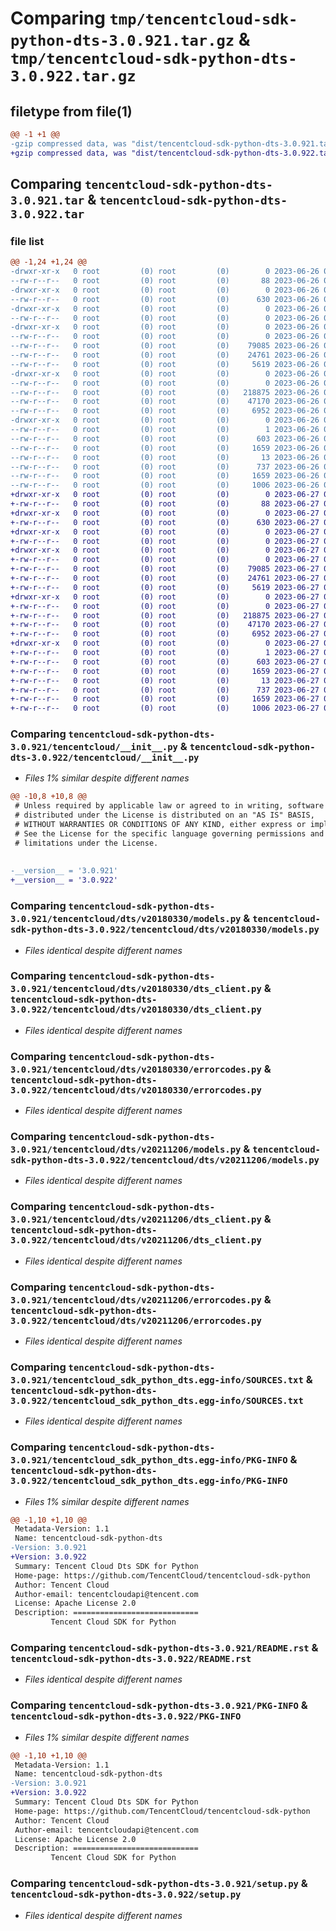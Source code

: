 # Comparing `tmp/tencentcloud-sdk-python-dts-3.0.921.tar.gz` & `tmp/tencentcloud-sdk-python-dts-3.0.922.tar.gz`

## filetype from file(1)

```diff
@@ -1 +1 @@
-gzip compressed data, was "dist/tencentcloud-sdk-python-dts-3.0.921.tar", last modified: Mon Jun 26 00:23:16 2023, max compression
+gzip compressed data, was "dist/tencentcloud-sdk-python-dts-3.0.922.tar", last modified: Tue Jun 27 00:23:42 2023, max compression
```

## Comparing `tencentcloud-sdk-python-dts-3.0.921.tar` & `tencentcloud-sdk-python-dts-3.0.922.tar`

### file list

```diff
@@ -1,24 +1,24 @@
-drwxr-xr-x   0 root         (0) root         (0)        0 2023-06-26 00:23:16.000000 tencentcloud-sdk-python-dts-3.0.921/
--rw-r--r--   0 root         (0) root         (0)       88 2023-06-26 00:23:16.000000 tencentcloud-sdk-python-dts-3.0.921/setup.cfg
-drwxr-xr-x   0 root         (0) root         (0)        0 2023-06-26 00:23:16.000000 tencentcloud-sdk-python-dts-3.0.921/tencentcloud/
--rw-r--r--   0 root         (0) root         (0)      630 2023-06-26 00:23:16.000000 tencentcloud-sdk-python-dts-3.0.921/tencentcloud/__init__.py
-drwxr-xr-x   0 root         (0) root         (0)        0 2023-06-26 00:23:16.000000 tencentcloud-sdk-python-dts-3.0.921/tencentcloud/dts/
--rw-r--r--   0 root         (0) root         (0)        0 2023-06-26 00:23:16.000000 tencentcloud-sdk-python-dts-3.0.921/tencentcloud/dts/__init__.py
-drwxr-xr-x   0 root         (0) root         (0)        0 2023-06-26 00:23:16.000000 tencentcloud-sdk-python-dts-3.0.921/tencentcloud/dts/v20180330/
--rw-r--r--   0 root         (0) root         (0)        0 2023-06-26 00:23:16.000000 tencentcloud-sdk-python-dts-3.0.921/tencentcloud/dts/v20180330/__init__.py
--rw-r--r--   0 root         (0) root         (0)    79085 2023-06-26 00:23:16.000000 tencentcloud-sdk-python-dts-3.0.921/tencentcloud/dts/v20180330/models.py
--rw-r--r--   0 root         (0) root         (0)    24761 2023-06-26 00:23:16.000000 tencentcloud-sdk-python-dts-3.0.921/tencentcloud/dts/v20180330/dts_client.py
--rw-r--r--   0 root         (0) root         (0)     5619 2023-06-26 00:23:16.000000 tencentcloud-sdk-python-dts-3.0.921/tencentcloud/dts/v20180330/errorcodes.py
-drwxr-xr-x   0 root         (0) root         (0)        0 2023-06-26 00:23:16.000000 tencentcloud-sdk-python-dts-3.0.921/tencentcloud/dts/v20211206/
--rw-r--r--   0 root         (0) root         (0)        0 2023-06-26 00:23:16.000000 tencentcloud-sdk-python-dts-3.0.921/tencentcloud/dts/v20211206/__init__.py
--rw-r--r--   0 root         (0) root         (0)   218875 2023-06-26 00:23:16.000000 tencentcloud-sdk-python-dts-3.0.921/tencentcloud/dts/v20211206/models.py
--rw-r--r--   0 root         (0) root         (0)    47170 2023-06-26 00:23:16.000000 tencentcloud-sdk-python-dts-3.0.921/tencentcloud/dts/v20211206/dts_client.py
--rw-r--r--   0 root         (0) root         (0)     6952 2023-06-26 00:23:16.000000 tencentcloud-sdk-python-dts-3.0.921/tencentcloud/dts/v20211206/errorcodes.py
-drwxr-xr-x   0 root         (0) root         (0)        0 2023-06-26 00:23:16.000000 tencentcloud-sdk-python-dts-3.0.921/tencentcloud_sdk_python_dts.egg-info/
--rw-r--r--   0 root         (0) root         (0)        1 2023-06-26 00:23:16.000000 tencentcloud-sdk-python-dts-3.0.921/tencentcloud_sdk_python_dts.egg-info/dependency_links.txt
--rw-r--r--   0 root         (0) root         (0)      603 2023-06-26 00:23:16.000000 tencentcloud-sdk-python-dts-3.0.921/tencentcloud_sdk_python_dts.egg-info/SOURCES.txt
--rw-r--r--   0 root         (0) root         (0)     1659 2023-06-26 00:23:16.000000 tencentcloud-sdk-python-dts-3.0.921/tencentcloud_sdk_python_dts.egg-info/PKG-INFO
--rw-r--r--   0 root         (0) root         (0)       13 2023-06-26 00:23:16.000000 tencentcloud-sdk-python-dts-3.0.921/tencentcloud_sdk_python_dts.egg-info/top_level.txt
--rw-r--r--   0 root         (0) root         (0)      737 2023-06-26 00:23:16.000000 tencentcloud-sdk-python-dts-3.0.921/README.rst
--rw-r--r--   0 root         (0) root         (0)     1659 2023-06-26 00:23:16.000000 tencentcloud-sdk-python-dts-3.0.921/PKG-INFO
--rw-r--r--   0 root         (0) root         (0)     1006 2023-06-26 00:23:16.000000 tencentcloud-sdk-python-dts-3.0.921/setup.py
+drwxr-xr-x   0 root         (0) root         (0)        0 2023-06-27 00:23:42.000000 tencentcloud-sdk-python-dts-3.0.922/
+-rw-r--r--   0 root         (0) root         (0)       88 2023-06-27 00:23:42.000000 tencentcloud-sdk-python-dts-3.0.922/setup.cfg
+drwxr-xr-x   0 root         (0) root         (0)        0 2023-06-27 00:23:42.000000 tencentcloud-sdk-python-dts-3.0.922/tencentcloud/
+-rw-r--r--   0 root         (0) root         (0)      630 2023-06-27 00:23:42.000000 tencentcloud-sdk-python-dts-3.0.922/tencentcloud/__init__.py
+drwxr-xr-x   0 root         (0) root         (0)        0 2023-06-27 00:23:42.000000 tencentcloud-sdk-python-dts-3.0.922/tencentcloud/dts/
+-rw-r--r--   0 root         (0) root         (0)        0 2023-06-27 00:23:42.000000 tencentcloud-sdk-python-dts-3.0.922/tencentcloud/dts/__init__.py
+drwxr-xr-x   0 root         (0) root         (0)        0 2023-06-27 00:23:42.000000 tencentcloud-sdk-python-dts-3.0.922/tencentcloud/dts/v20180330/
+-rw-r--r--   0 root         (0) root         (0)        0 2023-06-27 00:23:42.000000 tencentcloud-sdk-python-dts-3.0.922/tencentcloud/dts/v20180330/__init__.py
+-rw-r--r--   0 root         (0) root         (0)    79085 2023-06-27 00:23:42.000000 tencentcloud-sdk-python-dts-3.0.922/tencentcloud/dts/v20180330/models.py
+-rw-r--r--   0 root         (0) root         (0)    24761 2023-06-27 00:23:42.000000 tencentcloud-sdk-python-dts-3.0.922/tencentcloud/dts/v20180330/dts_client.py
+-rw-r--r--   0 root         (0) root         (0)     5619 2023-06-27 00:23:42.000000 tencentcloud-sdk-python-dts-3.0.922/tencentcloud/dts/v20180330/errorcodes.py
+drwxr-xr-x   0 root         (0) root         (0)        0 2023-06-27 00:23:42.000000 tencentcloud-sdk-python-dts-3.0.922/tencentcloud/dts/v20211206/
+-rw-r--r--   0 root         (0) root         (0)        0 2023-06-27 00:23:42.000000 tencentcloud-sdk-python-dts-3.0.922/tencentcloud/dts/v20211206/__init__.py
+-rw-r--r--   0 root         (0) root         (0)   218875 2023-06-27 00:23:42.000000 tencentcloud-sdk-python-dts-3.0.922/tencentcloud/dts/v20211206/models.py
+-rw-r--r--   0 root         (0) root         (0)    47170 2023-06-27 00:23:42.000000 tencentcloud-sdk-python-dts-3.0.922/tencentcloud/dts/v20211206/dts_client.py
+-rw-r--r--   0 root         (0) root         (0)     6952 2023-06-27 00:23:42.000000 tencentcloud-sdk-python-dts-3.0.922/tencentcloud/dts/v20211206/errorcodes.py
+drwxr-xr-x   0 root         (0) root         (0)        0 2023-06-27 00:23:42.000000 tencentcloud-sdk-python-dts-3.0.922/tencentcloud_sdk_python_dts.egg-info/
+-rw-r--r--   0 root         (0) root         (0)        1 2023-06-27 00:23:42.000000 tencentcloud-sdk-python-dts-3.0.922/tencentcloud_sdk_python_dts.egg-info/dependency_links.txt
+-rw-r--r--   0 root         (0) root         (0)      603 2023-06-27 00:23:42.000000 tencentcloud-sdk-python-dts-3.0.922/tencentcloud_sdk_python_dts.egg-info/SOURCES.txt
+-rw-r--r--   0 root         (0) root         (0)     1659 2023-06-27 00:23:42.000000 tencentcloud-sdk-python-dts-3.0.922/tencentcloud_sdk_python_dts.egg-info/PKG-INFO
+-rw-r--r--   0 root         (0) root         (0)       13 2023-06-27 00:23:42.000000 tencentcloud-sdk-python-dts-3.0.922/tencentcloud_sdk_python_dts.egg-info/top_level.txt
+-rw-r--r--   0 root         (0) root         (0)      737 2023-06-27 00:23:42.000000 tencentcloud-sdk-python-dts-3.0.922/README.rst
+-rw-r--r--   0 root         (0) root         (0)     1659 2023-06-27 00:23:42.000000 tencentcloud-sdk-python-dts-3.0.922/PKG-INFO
+-rw-r--r--   0 root         (0) root         (0)     1006 2023-06-27 00:23:42.000000 tencentcloud-sdk-python-dts-3.0.922/setup.py
```

### Comparing `tencentcloud-sdk-python-dts-3.0.921/tencentcloud/__init__.py` & `tencentcloud-sdk-python-dts-3.0.922/tencentcloud/__init__.py`

 * *Files 1% similar despite different names*

```diff
@@ -10,8 +10,8 @@
 # Unless required by applicable law or agreed to in writing, software
 # distributed under the License is distributed on an "AS IS" BASIS,
 # WITHOUT WARRANTIES OR CONDITIONS OF ANY KIND, either express or implied.
 # See the License for the specific language governing permissions and
 # limitations under the License.
 
 
-__version__ = '3.0.921'
+__version__ = '3.0.922'
```

### Comparing `tencentcloud-sdk-python-dts-3.0.921/tencentcloud/dts/v20180330/models.py` & `tencentcloud-sdk-python-dts-3.0.922/tencentcloud/dts/v20180330/models.py`

 * *Files identical despite different names*

### Comparing `tencentcloud-sdk-python-dts-3.0.921/tencentcloud/dts/v20180330/dts_client.py` & `tencentcloud-sdk-python-dts-3.0.922/tencentcloud/dts/v20180330/dts_client.py`

 * *Files identical despite different names*

### Comparing `tencentcloud-sdk-python-dts-3.0.921/tencentcloud/dts/v20180330/errorcodes.py` & `tencentcloud-sdk-python-dts-3.0.922/tencentcloud/dts/v20180330/errorcodes.py`

 * *Files identical despite different names*

### Comparing `tencentcloud-sdk-python-dts-3.0.921/tencentcloud/dts/v20211206/models.py` & `tencentcloud-sdk-python-dts-3.0.922/tencentcloud/dts/v20211206/models.py`

 * *Files identical despite different names*

### Comparing `tencentcloud-sdk-python-dts-3.0.921/tencentcloud/dts/v20211206/dts_client.py` & `tencentcloud-sdk-python-dts-3.0.922/tencentcloud/dts/v20211206/dts_client.py`

 * *Files identical despite different names*

### Comparing `tencentcloud-sdk-python-dts-3.0.921/tencentcloud/dts/v20211206/errorcodes.py` & `tencentcloud-sdk-python-dts-3.0.922/tencentcloud/dts/v20211206/errorcodes.py`

 * *Files identical despite different names*

### Comparing `tencentcloud-sdk-python-dts-3.0.921/tencentcloud_sdk_python_dts.egg-info/SOURCES.txt` & `tencentcloud-sdk-python-dts-3.0.922/tencentcloud_sdk_python_dts.egg-info/SOURCES.txt`

 * *Files identical despite different names*

### Comparing `tencentcloud-sdk-python-dts-3.0.921/tencentcloud_sdk_python_dts.egg-info/PKG-INFO` & `tencentcloud-sdk-python-dts-3.0.922/tencentcloud_sdk_python_dts.egg-info/PKG-INFO`

 * *Files 1% similar despite different names*

```diff
@@ -1,10 +1,10 @@
 Metadata-Version: 1.1
 Name: tencentcloud-sdk-python-dts
-Version: 3.0.921
+Version: 3.0.922
 Summary: Tencent Cloud Dts SDK for Python
 Home-page: https://github.com/TencentCloud/tencentcloud-sdk-python
 Author: Tencent Cloud
 Author-email: tencentcloudapi@tencent.com
 License: Apache License 2.0
 Description: ============================
         Tencent Cloud SDK for Python
```

### Comparing `tencentcloud-sdk-python-dts-3.0.921/README.rst` & `tencentcloud-sdk-python-dts-3.0.922/README.rst`

 * *Files identical despite different names*

### Comparing `tencentcloud-sdk-python-dts-3.0.921/PKG-INFO` & `tencentcloud-sdk-python-dts-3.0.922/PKG-INFO`

 * *Files 1% similar despite different names*

```diff
@@ -1,10 +1,10 @@
 Metadata-Version: 1.1
 Name: tencentcloud-sdk-python-dts
-Version: 3.0.921
+Version: 3.0.922
 Summary: Tencent Cloud Dts SDK for Python
 Home-page: https://github.com/TencentCloud/tencentcloud-sdk-python
 Author: Tencent Cloud
 Author-email: tencentcloudapi@tencent.com
 License: Apache License 2.0
 Description: ============================
         Tencent Cloud SDK for Python
```

### Comparing `tencentcloud-sdk-python-dts-3.0.921/setup.py` & `tencentcloud-sdk-python-dts-3.0.922/setup.py`

 * *Files identical despite different names*

